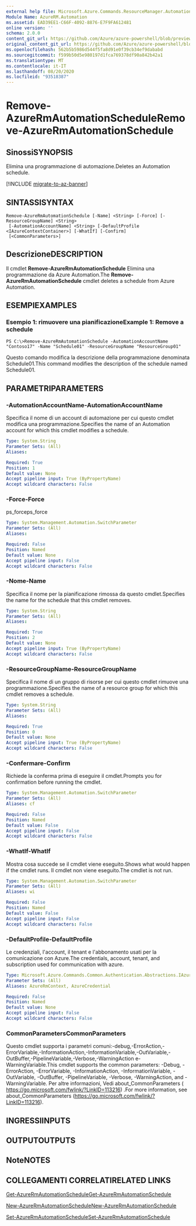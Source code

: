 ```yaml
---
external help file: Microsoft.Azure.Commands.ResourceManager.Automation.dll-Help.xml
Module Name: AzureRM.Automation
ms.assetid: EAD39EE1-C66F-4092-8876-E7F9FA612481
online version: ''
schema: 2.0.0
content_git_url: https://github.com/Azure/azure-powershell/blob/preview/src/ResourceManager/Automation/Commands.Automation/help/Remove-AzureRMAutomationSchedule.md
original_content_git_url: https://github.com/Azure/azure-powershell/blob/preview/src/ResourceManager/Automation/Commands.Automation/help/Remove-AzureRMAutomationSchedule.md
ms.openlocfilehash: 562b5b5986d544f5fa8d91e0f39cb34ef9dababd
ms.sourcegitcommit: f599b50d5e980197d1fca769378df90a842b42a1
ms.translationtype: MT
ms.contentlocale: it-IT
ms.lasthandoff: 08/20/2020
ms.locfileid: "93518387"
---
```

# <span data-ttu-id="71c2f-101">Remove-AzureRmAutomationSchedule</span><span class="sxs-lookup"><span data-stu-id="71c2f-101">Remove-AzureRmAutomationSchedule</span></span>

## <span data-ttu-id="71c2f-102">Sinossi</span><span class="sxs-lookup"><span data-stu-id="71c2f-102">SYNOPSIS</span></span>
<span data-ttu-id="71c2f-103">Elimina una programmazione di automazione.</span><span class="sxs-lookup"><span data-stu-id="71c2f-103">Deletes an Automation schedule.</span></span>

[!INCLUDE [migrate-to-az-banner](../../includes/migrate-to-az-banner.md)]

## <span data-ttu-id="71c2f-104">SINTASSI</span><span class="sxs-lookup"><span data-stu-id="71c2f-104">SYNTAX</span></span>

```
Remove-AzureRmAutomationSchedule [-Name] <String> [-Force] [-ResourceGroupName] <String>
 [-AutomationAccountName] <String> [-DefaultProfile <IAzureContextContainer>] [-WhatIf] [-Confirm]
 [<CommonParameters>]
```

## <span data-ttu-id="71c2f-105">Descrizione</span><span class="sxs-lookup"><span data-stu-id="71c2f-105">DESCRIPTION</span></span>
<span data-ttu-id="71c2f-106">Il cmdlet **Remove-AzureRmAutomationSchedule** Elimina una programmazione da Azure Automation.</span><span class="sxs-lookup"><span data-stu-id="71c2f-106">The **Remove-AzureRmAutomationSchedule** cmdlet deletes a schedule from Azure Automation.</span></span>

## <span data-ttu-id="71c2f-107">ESEMPI</span><span class="sxs-lookup"><span data-stu-id="71c2f-107">EXAMPLES</span></span>

### <span data-ttu-id="71c2f-108">Esempio 1: rimuovere una pianificazione</span><span class="sxs-lookup"><span data-stu-id="71c2f-108">Example 1: Remove a schedule</span></span>
```
PS C:\>Remove-AzureRmAutomationSchedule -AutomationAccountName "Contoso17" -Name "Schedule01" -ResourceGroupName "ResourceGroup01"
```

<span data-ttu-id="71c2f-109">Questo comando modifica la descrizione della programmazione denominata Schedule01.</span><span class="sxs-lookup"><span data-stu-id="71c2f-109">This command modifies the description of the schedule named Schedule01.</span></span>

## <span data-ttu-id="71c2f-110">PARAMETRI</span><span class="sxs-lookup"><span data-stu-id="71c2f-110">PARAMETERS</span></span>

### <span data-ttu-id="71c2f-111">-AutomationAccountName</span><span class="sxs-lookup"><span data-stu-id="71c2f-111">-AutomationAccountName</span></span>
<span data-ttu-id="71c2f-112">Specifica il nome di un account di automazione per cui questo cmdlet modifica una programmazione.</span><span class="sxs-lookup"><span data-stu-id="71c2f-112">Specifies the name of an Automation account for which this cmdlet modifies a schedule.</span></span>

```yaml
Type: System.String
Parameter Sets: (All)
Aliases: 

Required: True
Position: 1
Default value: None
Accept pipeline input: True (ByPropertyName)
Accept wildcard characters: False
```

### <span data-ttu-id="71c2f-113">-Force</span><span class="sxs-lookup"><span data-stu-id="71c2f-113">-Force</span></span>
<span data-ttu-id="71c2f-114">ps_force</span><span class="sxs-lookup"><span data-stu-id="71c2f-114">ps_force</span></span>

```yaml
Type: System.Management.Automation.SwitchParameter
Parameter Sets: (All)
Aliases: 

Required: False
Position: Named
Default value: None
Accept pipeline input: False
Accept wildcard characters: False
```

### <span data-ttu-id="71c2f-115">-Nome</span><span class="sxs-lookup"><span data-stu-id="71c2f-115">-Name</span></span>
<span data-ttu-id="71c2f-116">Specifica il nome per la pianificazione rimossa da questo cmdlet.</span><span class="sxs-lookup"><span data-stu-id="71c2f-116">Specifies the name for the schedule that this cmdlet removes.</span></span>

```yaml
Type: System.String
Parameter Sets: (All)
Aliases: 

Required: True
Position: 2
Default value: None
Accept pipeline input: True (ByPropertyName)
Accept wildcard characters: False
```

### <span data-ttu-id="71c2f-117">-ResourceGroupName</span><span class="sxs-lookup"><span data-stu-id="71c2f-117">-ResourceGroupName</span></span>
<span data-ttu-id="71c2f-118">Specifica il nome di un gruppo di risorse per cui questo cmdlet rimuove una programmazione.</span><span class="sxs-lookup"><span data-stu-id="71c2f-118">Specifies the name of a resource group for which this cmdlet removes a schedule.</span></span>

```yaml
Type: System.String
Parameter Sets: (All)
Aliases: 

Required: True
Position: 0
Default value: None
Accept pipeline input: True (ByPropertyName)
Accept wildcard characters: False
```

### <span data-ttu-id="71c2f-119">-Confermare</span><span class="sxs-lookup"><span data-stu-id="71c2f-119">-Confirm</span></span>
<span data-ttu-id="71c2f-120">Richiede la conferma prima di eseguire il cmdlet.</span><span class="sxs-lookup"><span data-stu-id="71c2f-120">Prompts you for confirmation before running the cmdlet.</span></span>

```yaml
Type: System.Management.Automation.SwitchParameter
Parameter Sets: (All)
Aliases: cf

Required: False
Position: Named
Default value: False
Accept pipeline input: False
Accept wildcard characters: False
```

### <span data-ttu-id="71c2f-121">-WhatIf</span><span class="sxs-lookup"><span data-stu-id="71c2f-121">-WhatIf</span></span>
<span data-ttu-id="71c2f-122">Mostra cosa succede se il cmdlet viene eseguito.</span><span class="sxs-lookup"><span data-stu-id="71c2f-122">Shows what would happen if the cmdlet runs.</span></span>
<span data-ttu-id="71c2f-123">Il cmdlet non viene eseguito.</span><span class="sxs-lookup"><span data-stu-id="71c2f-123">The cmdlet is not run.</span></span>

```yaml
Type: System.Management.Automation.SwitchParameter
Parameter Sets: (All)
Aliases: wi

Required: False
Position: Named
Default value: False
Accept pipeline input: False
Accept wildcard characters: False
```

### <span data-ttu-id="71c2f-124">-DefaultProfile</span><span class="sxs-lookup"><span data-stu-id="71c2f-124">-DefaultProfile</span></span>
<span data-ttu-id="71c2f-125">Le credenziali, l'account, il tenant e l'abbonamento usati per la comunicazione con Azure.</span><span class="sxs-lookup"><span data-stu-id="71c2f-125">The credentials, account, tenant, and subscription used for communication with azure.</span></span>

```yaml
Type: Microsoft.Azure.Commands.Common.Authentication.Abstractions.IAzureContextContainer
Parameter Sets: (All)
Aliases: AzureRmContext, AzureCredential

Required: False
Position: Named
Default value: None
Accept pipeline input: False
Accept wildcard characters: False
```

### <span data-ttu-id="71c2f-126">CommonParameters</span><span class="sxs-lookup"><span data-stu-id="71c2f-126">CommonParameters</span></span>
<span data-ttu-id="71c2f-127">Questo cmdlet supporta i parametri comuni:-debug,-ErrorAction,-ErrorVariable,-InformationAction,-InformationVariable,-OutVariable,-OutBuffer,-PipelineVariable,-Verbose,-WarningAction e-WarningVariable.</span><span class="sxs-lookup"><span data-stu-id="71c2f-127">This cmdlet supports the common parameters: -Debug, -ErrorAction, -ErrorVariable, -InformationAction, -InformationVariable, -OutVariable, -OutBuffer, -PipelineVariable, -Verbose, -WarningAction, and -WarningVariable.</span></span> <span data-ttu-id="71c2f-128">Per altre informazioni, Vedi about_CommonParameters ( https://go.microsoft.com/fwlink/?LinkID=113216) .</span><span class="sxs-lookup"><span data-stu-id="71c2f-128">For more information, see about_CommonParameters (https://go.microsoft.com/fwlink/?LinkID=113216).</span></span>

## <span data-ttu-id="71c2f-129">INGRESSI</span><span class="sxs-lookup"><span data-stu-id="71c2f-129">INPUTS</span></span>

## <span data-ttu-id="71c2f-130">OUTPUT</span><span class="sxs-lookup"><span data-stu-id="71c2f-130">OUTPUTS</span></span>

## <span data-ttu-id="71c2f-131">Note</span><span class="sxs-lookup"><span data-stu-id="71c2f-131">NOTES</span></span>

## <span data-ttu-id="71c2f-132">COLLEGAMENTI CORRELATI</span><span class="sxs-lookup"><span data-stu-id="71c2f-132">RELATED LINKS</span></span>

[<span data-ttu-id="71c2f-133">Get-AzureRmAutomationSchedule</span><span class="sxs-lookup"><span data-stu-id="71c2f-133">Get-AzureRmAutomationSchedule</span></span>](./Get-AzureRMAutomationSchedule.md)

[<span data-ttu-id="71c2f-134">New-AzureRmAutomationSchedule</span><span class="sxs-lookup"><span data-stu-id="71c2f-134">New-AzureRmAutomationSchedule</span></span>](./New-AzureRMAutomationSchedule.md)

[<span data-ttu-id="71c2f-135">Set-AzureRmAutomationSchedule</span><span class="sxs-lookup"><span data-stu-id="71c2f-135">Set-AzureRmAutomationSchedule</span></span>](./Set-AzureRMAutomationSchedule.md)


